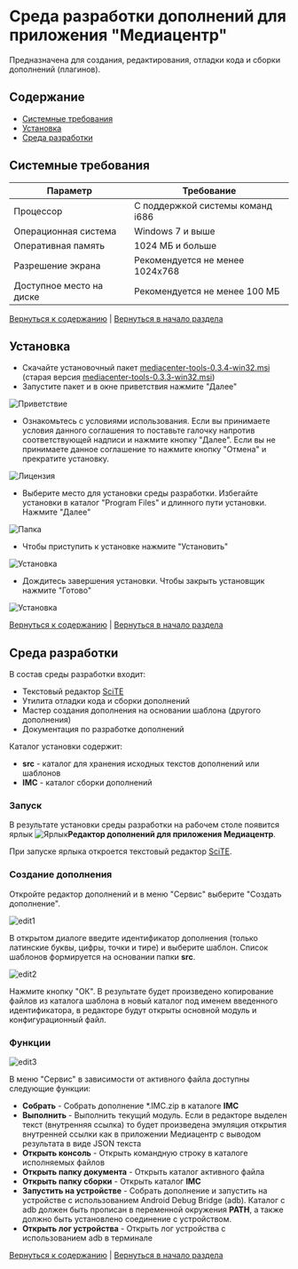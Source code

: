 # Среда разработки дополнений для приложения "Медиацентр"

Предназначена для создания, редактирования, отладки кода и сборки дополнений (плагинов).

## Содержание

- [Системные требования](#системные-требования)
- [Установка](#установка)
- [Среда разработки](#среда-разработки)

## Системные требования

| Параметр                 | Требование                       |
| ------------------------ | -------------------------------- |
| Процессор                | С поддержкой системы команд i686 |
| Операционная система     | Windows 7 и выше                 |
| Оперативная память       | 1024 МБ и больше                 |
| Разрешение экрана        | Рекомендуется не менее 1024x768  |
| Доступное место на диске | Рекомендуется не менее 100 МБ    |

[Вернуться к содержанию](#содержание) | [Вернуться в начало раздела](#системные-требования)

## Установка

- Скачайте установочный пакет [mediacenter-tools-0.3.4-win32.msi](http://files.iconbit.com/IMC/tools/mediacenter-tools-0.3.4-win32.msi) (старая версия [mediacenter-tools-0.3.3-win32.msi](http://files.iconbit.com/IMC/tools/mediacenter-tools-0.3.3-win32.msi))
- Запустите пакет и в окне приветствия нажмите "Далее"

![Приветствие](images/install1.png)

- Ознакомьтесь с условиями использования. Если вы принимаете условия данного соглашения то поставьте галочку напротив соответствующей надписи и нажмите кнопку "Далее". Если вы не принимаете данное соглашение то нажмите кнопку "Отмена" и прекратите установку.

![Лицензия](images/install2.png)

- Выберите место для установки среды разработки. Избегайте установки в каталог "Program Files" и длинного пути установки. Нажмите "Далее"

![Папка](images/install3.png)

- Чтобы приступить к установке нажмите "Установить"

![Установка](images/install4.png)

- Дождитесь завершения установки. Чтобы закрыть установщик нажмите "Готово"

![Установка](images/install5.png)

[Вернуться к содержанию](#содержание) | [Вернуться в начало раздела](#установка)

## Среда разработки

В состав среды разработки входит:

- Текстовый редактор [SciTE](https://www.scintilla.org/SciTEDoc.html)
- Утилита отладки кода и сборки дополнений
- Мастер создания дополнения на основании шаблона (другого дополнения)
- Документация по разработке дополнений

Каталог установки содержит:

- **src** - каталог для хранения исходных текстов дополнений или шаблонов
- **IMC** - каталог сборки дополнений

### Запуск

В результате установки среды разработки на рабочем столе появится ярлык ![Ярлык](images/small.png)**Редактор дополнений для приложения Медиацентр**.

При запуске ярлыка откроется текстовый редактор [SciTE](https://www.scintilla.org/SciTEDoc.html).

### Создание дополнения

Откройте редактор дополнений и в меню "Сервис" выберите "Создать дополнение".

![edit1](images/edit1.png)

В открытом диалоге введите идентификатор дополнения (только латинские буквы, цифры, точки и тире) и выберите шаблон. Список шаблонов формируется на основании папки **src**.

![edit2](images/edit2.png)

Нажмите кнопку "ОК". В результате будет произведено копирование файлов из каталога шаблона в новый каталог под именем введенного идентификатора, в редакторе будут открыты основной модуль и конфигурационный файл.

### Функции

![edit3](images/edit3.png)

В меню "Сервис" в зависимости от активного файла доступны следующие функции:

- **Собрать** - Собрать дополнение *.IMC.zip в каталоге **IMC**
- **Выполнить** - Выполнить текущий модуль. Если в редакторе выделен текст (внутренняя ссылка) то будет произведена эмуляция открытия внутренней ссылки как в приложении Медиацентр с выводом результата в виде JSON текста
- **Открыть консоль** - Открыть командную строку в  каталоге исполняемых файлов
- **Открыть папку документа** - Открыть каталог активного файла
- **Открыть папку сборки** - Открыть каталог **IMC**
- **Запустить на устройстве** - Собрать дополнение и запустить на устройстве с использованием Android Debug Bridge (adb). Каталог с adb должен быть прописан в переменной окружения **PATH**, а также должно быть установлено соединение с устройством.
- **Открыть лог устройства** - Открыть лог устройства с использованием adb в терминале

[Вернуться к содержанию](#содержание) | [Вернуться в начало раздела](#среда-разработки)